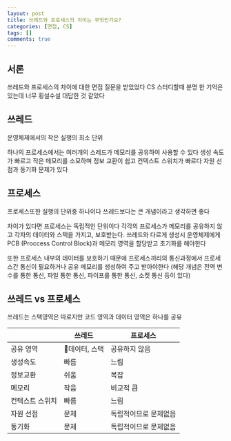 ```yaml
---
layout: post
title: 쓰레드와 프로세스의 차이는 무엇인가요? 
categories: [면접, CS]
tags: []
comments: true
---
```


## 서론
쓰레드와 프로세스의 차이에 대한 면접 질문을 받았었다
CS 스터디할때 분명 한 기억은 있는데 너무 횡설수설 대답한 것 같았다

## 쓰레드
운영체제에서의 작은 실행의 최소 단위

하나의 프로세스에서는 여러개의 스레드가 메모리를 공유하여 사용할 수 있다
생성 속도가 빠르고 작은 메모리를 소모하며 정보 교환이 쉽고 컨텍스트 스위치가 빠르다
자원 선점과 동기화 문제가  있다


## 프로세스
프로세스또한 실행의 단위중 하나이다
쓰레드보다는 큰 개념이라고 생각하면 좋다

차이가 있다면 프로세스는 독립적인 단위이다
각각의 프로세스가 메모리를 공유하지 않고 각자의 데이터와 스택을 가지고, 보호받는다.
쓰레드와 다르게 생성시 운영체제에게 PCB (Proccess Control Block)과 메모리 영역을 할당받고 초기화를 해야한다

또한 프로세스 내부의 데이터를 보호하기 때문에 프로세스끼리의 통신과정에서 프로세스간 통신이 필요하거나 공유 메모리를 생성하여 주고 받아야한다 (해당 개념은 전역 변수를 통한 통신, 파일 통한 통신, 파이프를 통한 통신, 소켓 통신 등이 있다)

## 쓰레드 vs 프로세스
쓰레드는 스택영역은 따로지만 코드 영역과 데이터 영역은 하나를 공유

|          | 쓰레드      | 프로세스        |
| -------- | -------- | ----------- |
| 공유 영역    | 데이터, 스택 | 공유하지 않음     |
| 생성속도     | 빠름       | 느림          |
| 정보교환     | 쉬움       | 복잡          |
| 메모리      | 작음       | 비교적 큼       |
| 컨텍스트 스위치 | 빠름       | 느림          |
| 자원 선점    | 문제       | 독립적이므로 문제없음 |
| 동기화      | 문제       | 독립적이므로 문제없음 |
